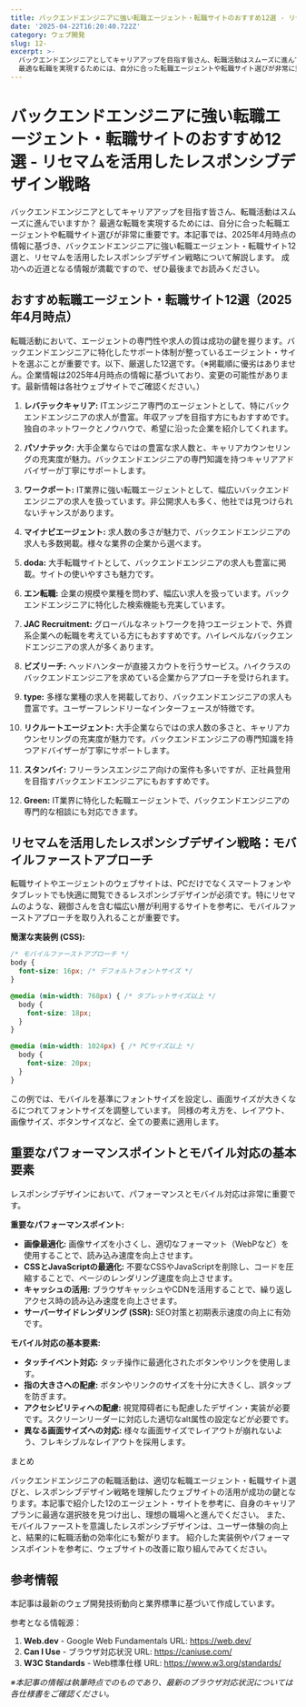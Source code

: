 ```yaml
---
title: バックエンドエンジニアに強い転職エージェント・転職サイトのおすすめ12選 - リセマムを活用したレスポンシブデザイン戦略
date: '2025-04-22T16:20:40.722Z'
category: ウェブ開発
slug: 12-
excerpt: >-
  バックエンドエンジニアとしてキャリアアップを目指す皆さん、転職活動はスムーズに進んでいますか？ 
  最適な転職を実現するためには、自分に合った転職エージェントや転職サイト選びが非常に重要です。本記事では、2025年4月時点の情報に基づき、バックエンドエンジニアに強い転職エージェント・転職サイト12選と...
---
```


# バックエンドエンジニアに強い転職エージェント・転職サイトのおすすめ12選 - リセマムを活用したレスポンシブデザイン戦略

バックエンドエンジニアとしてキャリアアップを目指す皆さん、転職活動はスムーズに進んでいますか？  最適な転職を実現するためには、自分に合った転職エージェントや転職サイト選びが非常に重要です。本記事では、2025年4月時点の情報に基づき、バックエンドエンジニアに強い転職エージェント・転職サイト12選と、リセマムを活用したレスポンシブデザイン戦略について解説します。  成功への近道となる情報が満載ですので、ぜひ最後までお読みください。


## おすすめ転職エージェント・転職サイト12選（2025年4月時点）

転職活動において、エージェントの専門性や求人の質は成功の鍵を握ります。バックエンドエンジニアに特化したサポート体制が整っているエージェント・サイトを選ぶことが重要です。以下、厳選した12選です。（※掲載順に優劣はありません。企業情報は2025年4月時点の情報に基づいており、変更の可能性があります。最新情報は各社ウェブサイトでご確認ください。）

1. **レバテックキャリア:**  ITエンジニア専門のエージェントとして、特にバックエンドエンジニアの求人が豊富。年収アップを目指す方にもおすすめです。独自のネットワークとノウハウで、希望に沿った企業を紹介してくれます。

2. **パソナテック:** 大手企業ならではの豊富な求人数と、キャリアカウンセリングの充実度が魅力。バックエンドエンジニアの専門知識を持つキャリアアドバイザーが丁寧にサポートします。

3. **ワークポート:**  IT業界に強い転職エージェントとして、幅広いバックエンドエンジニアの求人を扱っています。非公開求人も多く、他社では見つけられないチャンスがあります。

4. **マイナビエージェント:**  求人数の多さが魅力で、バックエンドエンジニアの求人も多数掲載。様々な業界の企業から選べます。

5. **doda:**  大手転職サイトとして、バックエンドエンジニアの求人も豊富に掲載。サイトの使いやすさも魅力です。

6. **エン転職:**  企業の規模や業種を問わず、幅広い求人を扱っています。バックエンドエンジニアに特化した検索機能も充実しています。

7. **JAC Recruitment:**  グローバルなネットワークを持つエージェントで、外資系企業への転職を考えている方にもおすすめです。ハイレベルなバックエンドエンジニアの求人が多くあります。

8. **ビズリーチ:**  ヘッドハンターが直接スカウトを行うサービス。ハイクラスのバックエンドエンジニアを求めている企業からアプローチを受けられます。

9. **type:**  多様な業種の求人を掲載しており、バックエンドエンジニアの求人も豊富です。ユーザーフレンドリーなインターフェースが特徴です。

10. **リクルートエージェント:**  大手企業ならではの求人数の多さと、キャリアカウンセリングの充実度が魅力です。バックエンドエンジニアの専門知識を持つアドバイザーが丁寧にサポートします。

11. **スタンバイ:**  フリーランスエンジニア向けの案件も多いですが、正社員登用を目指すバックエンドエンジニアにもおすすめです。

12. **Green:**  IT業界に特化した転職エージェントで、バックエンドエンジニアの専門的な相談にも対応できます。


## リセマムを活用したレスポンシブデザイン戦略：モバイルファーストアプローチ

転職サイトやエージェントのウェブサイトは、PCだけでなくスマートフォンやタブレットでも快適に閲覧できるレスポンシブデザインが必須です。特にリセマムのような、親御さんを含む幅広い層が利用するサイトを参考に、モバイルファーストアプローチを取り入れることが重要です。

**簡潔な実装例 (CSS):**

```css
/* モバイルファーストアプローチ */
body {
  font-size: 16px; /* デフォルトフォントサイズ */
}

@media (min-width: 768px) { /* タブレットサイズ以上 */
  body {
    font-size: 18px;
  }
}

@media (min-width: 1024px) { /* PCサイズ以上 */
  body {
    font-size: 20px;
  }
}
```

この例では、モバイルを基準にフォントサイズを設定し、画面サイズが大きくなるにつれてフォントサイズを調整しています。  同様の考え方を、レイアウト、画像サイズ、ボタンサイズなど、全ての要素に適用します。


## 重要なパフォーマンスポイントとモバイル対応の基本要素

レスポンシブデザインにおいて、パフォーマンスとモバイル対応は非常に重要です。

**重要なパフォーマンスポイント:**

* **画像最適化:** 画像サイズを小さくし、適切なフォーマット（WebPなど）を使用することで、読み込み速度を向上させます。
* **CSSとJavaScriptの最適化:** 不要なCSSやJavaScriptを削除し、コードを圧縮することで、ページのレンダリング速度を向上させます。
* **キャッシュの活用:** ブラウザキャッシュやCDNを活用することで、繰り返しアクセス時の読み込み速度を向上させます。
* **サーバーサイドレンダリング (SSR):**  SEO対策と初期表示速度の向上に有効です。


**モバイル対応の基本要素:**

* **タッチイベント対応:** タッチ操作に最適化されたボタンやリンクを使用します。
* **指の大きさへの配慮:** ボタンやリンクのサイズを十分に大きくし、誤タップを防ぎます。
* **アクセシビリティへの配慮:**  視覚障碍者にも配慮したデザイン・実装が必要です。スクリーンリーダーに対応した適切なalt属性の設定などが必要です。
* **異なる画面サイズへの対応:** 様々な画面サイズでレイアウトが崩れないよう、フレキシブルなレイアウトを採用します。


まとめ

バックエンドエンジニアの転職活動は、適切な転職エージェント・転職サイト選びと、レスポンシブデザイン戦略を理解したウェブサイトの活用が成功の鍵となります。本記事で紹介した12のエージェント・サイトを参考に、自身のキャリアプランに最適な選択肢を見つけ出し、理想の職場へと進んでください。  また、モバイルファーストを意識したレスポンシブデザインは、ユーザー体験の向上と、結果的に転職活動の効率化にも繋がります。  紹介した実装例やパフォーマンスポイントを参考に、ウェブサイトの改善に取り組んでみてください。


## 参考情報

本記事は最新のウェブ開発技術動向と業界標準に基づいて作成しています。

参考となる情報源：
1. **Web.dev** - Google Web Fundamentals
   URL: https://web.dev/
2. **Can I Use** - ブラウザ対応状況
   URL: https://caniuse.com/
3. **W3C Standards** - Web標準仕様
   URL: https://www.w3.org/standards/

*※本記事の情報は執筆時点でのものであり、最新のブラウザ対応状況については各仕様書をご確認ください。*
